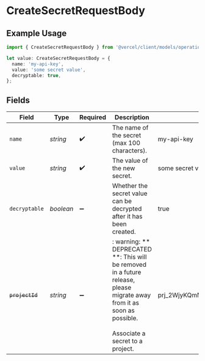 # CreateSecretRequestBody

## Example Usage

```typescript
import { CreateSecretRequestBody } from '@vercel/client/models/operations';

let value: CreateSecretRequestBody = {
  name: 'my-api-key',
  value: 'some secret value',
  decryptable: true,
};
```

## Fields

| Field           | Type      | Required           | Description                                                                                                                                                       | Example                      |
| --------------- | --------- | ------------------ | ----------------------------------------------------------------------------------------------------------------------------------------------------------------- | ---------------------------- |
| `name`          | _string_  | :heavy_check_mark: | The name of the secret (max 100 characters).                                                                                                                      | my-api-key                   |
| `value`         | _string_  | :heavy_check_mark: | The value of the new secret.                                                                                                                                      | some secret value            |
| `decryptable`   | _boolean_ | :heavy_minus_sign: | Whether the secret value can be decrypted after it has been created.                                                                                              | true                         |
| ~~`projectId`~~ | _string_  | :heavy_minus_sign: | : warning: ** DEPRECATED **: This will be removed in a future release, please migrate away from it as soon as possible.<br/><br/>Associate a secret to a project. | prj_2WjyKQmM8ZnGcJsPWMrHRHrE |
